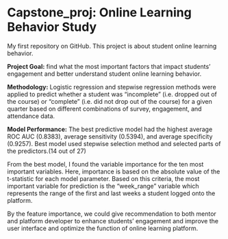 # Capstone_proj: Online Learning Behavior Study
My first repository on GitHub.
This project is about student online learning behavior.

**Project Goal:** find what the most important factors that impact students’ engagement and better understand student online learning behavior.  

**Methodology:** Logistic regression and stepwise regression methods were applied to predict whether a student was “incomplete” (i.e. dropped out of the course) or “complete” (i.e. did not drop out of the course) for a given quarter based on different combinations of survey, engagement, and attendance data.

**Model Performance:** The best predictive model had the highest average ROC AUC (0.8383), average sensitivity (0.5394), and average specificity (0.9257).
Best model used stepwise selection method and selected parts of the predictors.(14 out of 27)

From the best model, I found the variable importance for the ten most important variables.
Here, importance is based on the absolute value of the t-statistic for each model parameter. Based on this criteria, the most important variable for prediction is the “week_range” variable which represents the range of the first and last weeks a student logged onto the platform. 

By the feature importance, we could give recommendation to both mentor and platform developer to enhance students’ engagement and improve the user interface and optimize the function of online learning platform.
